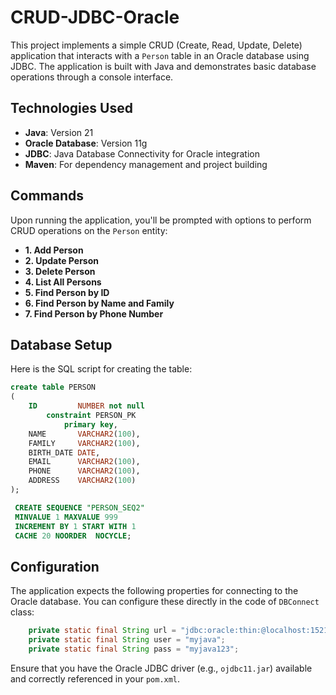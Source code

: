 # CRUD-JDBC-Oracle

This project implements a simple CRUD (Create, Read, Update, Delete) application that interacts with a `Person` table in an Oracle database using JDBC. The application is built with Java and demonstrates basic database operations through a console interface.

## Technologies Used

- **Java**: Version 21
- **Oracle Database**: Version 11g
- **JDBC**: Java Database Connectivity for Oracle integration
- **Maven**: For dependency management and project building

## Commands

Upon running the application, you'll be prompted with options to perform CRUD operations on the `Person` entity:

- **1. Add Person**
- **2. Update Person**
- **3. Delete Person**
- **4. List All Persons**
- **5. Find Person by ID**
- **6. Find Person by Name and Family**
- **7. Find Person by Phone Number**

## Database Setup

Here is the SQL script for creating the table:

```sql
create table PERSON
(
    ID         NUMBER not null
        constraint PERSON_PK
            primary key,
    NAME       VARCHAR2(100),
    FAMILY     VARCHAR2(100),
    BIRTH_DATE DATE,
    EMAIL      VARCHAR2(100),
    PHONE      VARCHAR2(100),
    ADDRESS    VARCHAR2(100)
);

 CREATE SEQUENCE "PERSON_SEQ2"
 MINVALUE 1 MAXVALUE 999
 INCREMENT BY 1 START WITH 1
 CACHE 20 NOORDER  NOCYCLE;
```

## Configuration

The application expects the following properties for connecting to the Oracle database. You can configure these directly in the code of `DBConnect` class:

```Java
    private static final String url = "jdbc:oracle:thin:@localhost:1521:xe";
    private static final String user = "myjava";
    private static final String pass = "myjava123";
```

Ensure that you have the Oracle JDBC driver (e.g., `ojdbc11.jar`) available and correctly referenced in your `pom.xml`.
